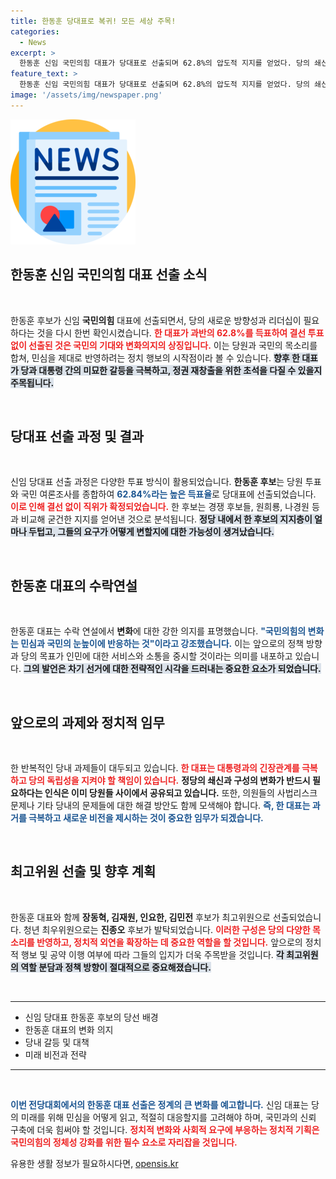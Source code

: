 ```yaml
---
title: 한동훈 당대표로 복귀! 모든 세상 주목!
categories:
  - News
excerpt: >
  한동훈 신임 국민의힘 대표가 당대표로 선출되며 62.8%의 압도적 지지를 얻었다. 당의 쇄신과 정권 재창출을 위한 새로운 리더십이 기대되는 가운데, 한 대표는 대통령과의 관계 개선과 민심 반영을 약속했다.
feature_text: >
  한동훈 신임 국민의힘 대표가 당대표로 선출되며 62.8%의 압도적 지지를 얻었다. 당의 쇄신과 정권 재창출을 위한 새로운 리더십이 기대되는 가운데, 한 대표는 대통령과의 관계 개선과 민심 반영을 약속했다.
image: '/assets/img/newspaper.png'
---
```


<p><img src="/assets/img/newspaper.png" alt="kimp 속보" /></p>

<h2 data-ke-size="size26">한동훈 신임 국민의힘 대표 선출 소식</h2>

<p data-ke-size="size16">&nbsp;</p> 

<p>한동훈 후보가 신임 <b>국민의힘</b> 대표에 선출되면서, 당의 새로운 방향성과 리더십이 필요하다는 것을 다시 한번 확인시켰습니다. <b><span style="color: #ee2323;">한 대표가 과반의 62.8%를 득표하여 결선 투표 없이 선출된 것은 국민의 기대와 변화의지의 상징입니다.</span></b> 이는 당원과 국민의 목소리를 합쳐, 민심을 제대로 반영하려는 정치 행보의 시작점이라 볼 수 있습니다. <b><span style="background-color: #21538527;">향후 한 대표가 당과 대통령 간의 미묘한 갈등을 극복하고, 정권 재창출을 위한 초석을 다질 수 있을지 주목됩니다.</span></b> </p>

<p data-ke-size="size16">&nbsp;</p> 

<h2 data-ke-size="size26">당대표 선출 과정 및 결과</h2>

<p data-ke-size="size16">&nbsp;</p>

<p>신임 당대표 선출 과정은 다양한 투표 방식이 활용되었습니다. <b>한동훈 후보</b>는 당원 투표와 국민 여론조사를 종합하여 <b><span style="color: #1a5490;">62.84%라는 높은 득표율</span></b>로 당대표에 선출되었습니다. <b><span style="color: #ee2323;">이로 인해 결선 없이 직위가 확정되었습니다.</span></b> 한 후보는 경쟁 후보들, 원희룡, 나경원 등과 비교해 굳건한 지지를 얻어낸 것으로 분석됩니다. <b><span style="background-color: #21538527;">정당 내에서 한 후보의 지지층이 얼마나 두텁고, 그들의 요구가 어떻게 변할지에 대한 가능성이 생겨났습니다.</span></b> </p>

<p data-ke-size="size16">&nbsp;</p> 

<h2 data-ke-size="size26">한동훈 대표의 수락연설</h2>

<p data-ke-size="size16">&nbsp;</p>

<p>한동훈 대표는 수락 연설에서 <b>변화</b>에 대한 강한 의지를 표명했습니다. <b><span style="color: #1a5490;">"국민의힘의 변화는 민심과 국민의 눈높이에 반응하는 것"이라고 강조했습니다.</span></b> 이는 앞으로의 정책 방향과 당의 목표가 인민에 대한 서비스와 소통을 중시할 것이라는 의미를 내포하고 있습니다. <b><span style="background-color: #21538527;">그의 발언은 차기 선거에 대한 전략적인 시각을 드러내는 중요한 요소가 되었습니다.</span></b> </p>

<p data-ke-size="size16">&nbsp;</p> 

<h2 data-ke-size="size26">앞으로의 과제와 정치적 임무</h2>

<p data-ke-size="size16">&nbsp;</p>

<p>한 반복적인 당내 과제들이 대두되고 있습니다. <b><span style="color: #ee2323;">한 대표는 대통령과의 긴장관계를 극복하고 당의 독립성을 지켜야 할 책임이 있습니다.</span></b> <b>정당의 쇄신과 구성의 변화가 반드시 필요하다는 인식은 이미 당원들 사이에서 공유되고 있습니다.</b> 또한, 의원들의 사법리스크 문제나 기타 당내의 문제들에 대한 해결 방안도 함께 모색해야 합니다. <b><span style="color: #1a5490;">즉, 한 대표는 과거를 극복하고 새로운 비전을 제시하는 것이 중요한 임무가 되겠습니다.</span></b></p>

<p data-ke-size="size16">&nbsp;</p> 

<h2 data-ke-size="size26">최고위원 선출 및 향후 계획</h2>

<p data-ke-size="size16">&nbsp;</p>

<p>한동훈 대표와 함께 <b>장동혁, 김재원, 인요한, 김민전</b> 후보가 최고위원으로 선출되었습니다. 청년 최우위원으로는 <b>진종오</b> 후보가 발탁되었습니다. <b><span style="color: #ee2323;">이러한 구성은 당의 다양한 목소리를 반영하고, 정치적 외연을 확장하는 데 중요한 역할을 할 것입니다.</span></b> 앞으로의 정치적 행보 및 공약 이행 여부에 따라 그들의 입지가 더욱 주목받을 것입니다. <b><span style="background-color: #21538527;">각 최고위원의 역할 분담과 정책 방향이 절대적으로 중요해졌습니다.</span></b></p>

<p data-ke-size="size16">&nbsp;</p>

<hr>

<ul>
    <li>신임 당대표 한동훈 후보의 당선 배경</li>
    <li>한동훈 대표의 변화 의지</li>
    <li>당내 갈등 및 대책</li>
    <li>미래 비전과 전략</li>
</ul>

<hr>

<p data-ke-size="size16">&nbsp;</p> 

<p><b><span style="color: #1a5490;">이번 전당대회에서의 한동훈 대표 선출은 정계의 큰 변화를 예고합니다.</span></b> 신임 대표는 당의 미래를 위해 민심을 어떻게 읽고, 적절히 대응할지를 고려해야 하며, 국민과의 신뢰 구축에 더욱 힘써야 할 것입니다. <b><span style="color: #ee2323;">정치적 변화와 사회적 요구에 부응하는 정치적 기획은 국민의힘의 정체성 강화를 위한 필수 요소로 자리잡을 것입니다.</span></b> </p>
유용한 생활 정보가 필요하시다면, <a href="https://opensis.kr" rel="dofollow">opensis.kr</a>


